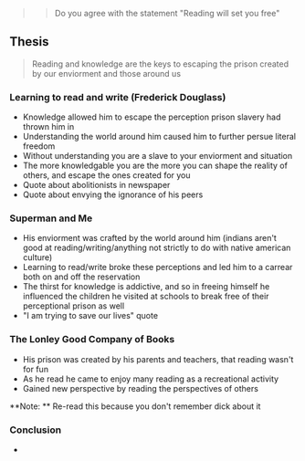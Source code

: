 >> Do you agree with the statement "Reading will set you free"

## Thesis
> Reading and knowledge are the keys to escaping the prison created by our enviorment and those around us

### Learning to read and write (Frederick Douglass)
- Knowledge allowed him to escape the perception prison slavery had thrown him in
- Understanding the world around him caused him to further persue literal freedom
- Without understanding you are a slave to your enviorment and situation
- The more knowledgable you are the more you can shape the reality of others, and escape the ones created for you
- Quote about abolitionists in newspaper
- Quote about envying the ignorance of his peers

### Superman and Me
- His enviorment was crafted by the world around him (indians aren't good at reading/writing/anything not strictly to do with native american culture)
- Learning to read/write broke these perceptions and led him to a carrear both on and off the reservation
- The thirst for knowledge is addictive, and so in freeing himself he influenced the children he visited at schools to break free of their perceptional prison as well
- "I am trying to save our lives" quote

### The Lonley Good Company of Books
- His prison was created by his parents and teachers, that reading wasn't for fun 
- As he read he came to enjoy many reading as a recreational activity
- Gained new perspective by reading the perspectives of others

**Note: ** Re-read this because you don't remember dick about it

### Conclusion
- 